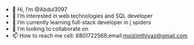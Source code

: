 - 👋 Hi, I’m @Abdul3097
- 👀 I’m interested in web technologies and SQL developer 
- 🌱 I’m currently learning full-stack developer in j spiders
- 💞️ I’m looking to collaborate on 
- 📫 How to reach me cell: 8801722568,email:moizimthiyaz@gmail.com

<!---
Abdul3097/Abdul3097 is a ✨ special ✨ repository because its `README.md` (this file) appears on your GitHub profile.
You can click the Preview link to take a look at your changes.
--->
